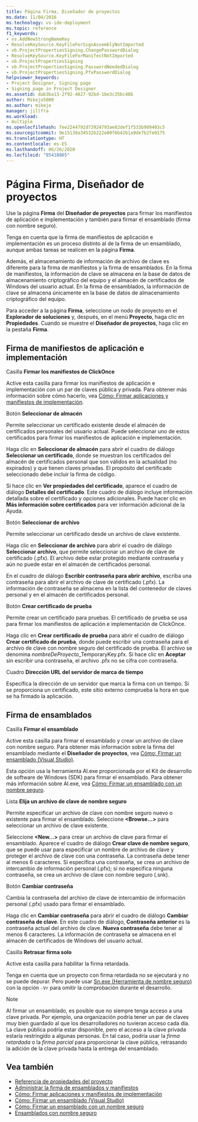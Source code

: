 ```yaml
---
title: Página Firma, Diseñador de proyectos
ms.date: 11/04/2016
ms.technology: vs-ide-deployment
ms.topic: reference
f1_keywords:
- vs.AddNewStrongNameKey
- ResolveKeySource.KeyFileForSignAssemblyNotImported
- vb.ProjectPropertiesSigning.ChangePasswordDialog
- ResolveKeySource.KeyFileForManifestNotImported
- vb.ProjectPropertiesSigning
- vb.ProjectPropertiesSigning.PasswordNeededDialog
- vb.ProjectPropertiesSigning.PfxPasswordDialog
helpviewer_keywords:
- Project Designer, Signing page
- Signing page in Project Designer
ms.assetid: dab3ba13-2f92-4827-92bd-1be3c35bc48b
author: Mikejo5000
ms.author: mikejo
manager: jillfra
ms.workload:
- multiple
ms.openlocfilehash: fee2244792d73924793ae82def1f533b909403c5
ms.sourcegitcommit: 9e15138a34532b222e80f6b42b1a9de7b2fe0175
ms.translationtype: HT
ms.contentlocale: es-ES
ms.lasthandoff: 06/26/2020
ms.locfileid: "85418865"
---
```

# <a name="signing-page-project-designer"></a>Página Firma, Diseñador de proyectos

Use la página **Firma** del **Diseñador de proyectos** para firmar los manifiestos de aplicación e implementación y también para firmar el ensamblado (firma con nombre seguro).

Tenga en cuenta que la firma de manifiestos de aplicación e implementación es un proceso distinto al de la firma de un ensamblado, aunque ambas tareas se realicen en la página **Firma**.

Además, el almacenamiento de información de archivo de clave es diferente para la firma de manifiestos y la firma de ensamblados. En la firma de manifiestos, la información de clave se almacena en la base de datos de almacenamiento criptográfico del equipo y el almacén de certificados de Windows del usuario actual. En la firma de ensamblados, la información de clave se almacena únicamente en la base de datos de almacenamiento criptográfico del equipo.

Para acceder a la página **Firma**, seleccione un nodo de proyecto en el **Explorador de soluciones** y, después, en el menú **Proyecto**, haga clic en **Propiedades**. Cuando se muestre el **Diseñador de proyectos**, haga clic en la pestaña **Firma**.

## <a name="application-and-deployment-manifest-signing"></a>Firma de manifiestos de aplicación e implementación

Casilla **Firmar los manifiestos de ClickOnce**

Active esta casilla para firmar los manifiestos de aplicación e implementación con un par de claves pública y privada. Para obtener más información sobre cómo hacerlo, vea [Cómo: Firmar aplicaciones y manifiestos de implementación](../../ide/how-to-sign-application-and-deployment-manifests.md).

Botón **Seleccionar de almacén**

Permite seleccionar un certificado existente desde el almacén de certificados personales del usuario actual. Puede seleccionar uno de estos certificados para firmar los manifiestos de aplicación e implementación.

Haga clic en **Seleccionar de almacén** para abrir el cuadro de diálogo **Seleccionar un certificado**, donde se muestran los certificados del almacén de certificados personal que son válidos en la actualidad (no expirados) y que tienen claves privadas. El propósito del certificado seleccionado debe incluir la firma de código.

Si hace clic en **Ver propiedades del certificado**, aparece el cuadro de diálogo **Detalles del certificado**. Este cuadro de diálogo incluye información detallada sobre el certificado y opciones adicionales. Puede hacer clic en **Más información sobre certificados** para ver información adicional de la Ayuda.

Botón **Seleccionar de archivo**

Permite seleccionar un certificado desde un archivo de clave existente.

Haga clic en **Seleccionar de archivo** para abrir el cuadro de diálogo **Seleccionar archivo**, que permite seleccionar un archivo de clave de certificado (.pfx). El archivo debe estar protegido mediante contraseña y aún no puede estar en el almacén de certificados personal.

En el cuadro de diálogo **Escribir contraseña para abrir archivo**, escriba una contraseña para abrir el archivo de clave de certificado (.pfx). La información de contraseña se almacena en la lista del contenedor de claves personal y en el almacén de certificados personal.

Botón **Crear certificado de prueba**

Permite crear un certificado para pruebas. El certificado de prueba se usa para firmar los manifiestos de aplicación e implementación de ClickOnce.

Haga clic en **Crear certificado de prueba** para abrir el cuadro de diálogo **Crear certificado de prueba**, donde puede escribir una contraseña para el archivo de clave con nombre seguro del certificado de prueba. El archivo se denomina *nombreDeProyecto*_TemporaryKey.pfx. Si hace clic en **Aceptar** sin escribir una contraseña, el archivo .pfx no se cifra con contraseña.

Cuadro **Dirección URL del servidor de marca de tiempo**

Especifica la dirección de un servidor que marca la firma con un tiempo. Si se proporciona un certificado, este sitio externo comprueba la hora en que se ha firmado la aplicación.

## <a name="assembly-signing"></a>Firma de ensamblados

Casilla **Firmar el ensamblado**

Active esta casilla para firmar el ensamblado y crear un archivo de clave con nombre seguro. Para obtener más información sobre la firma del ensamblado mediante el **Diseñador de proyectos**, vea [Cómo: Firmar un ensamblado (Visual Studio)](../managing-assembly-and-manifest-signing.md#how-to-sign-an-assembly-in-visual-studio).

Esta opción usa la herramienta Al.exe proporcionada por el Kit de desarrollo de software de Windows (SDK) para firmar el ensamblado. Para obtener más información sobre Al.exe, vea [Cómo: Firmar un ensamblado con un nombre seguro](/dotnet/framework/app-domains/how-to-sign-an-assembly-with-a-strong-name).

Lista **Elija un archivo de clave de nombre seguro**

Permite especificar un archivo de clave con nombre seguro nuevo o existente para firmar el ensamblado. Seleccione **\<Browse...>** para seleccionar un archivo de clave existente.

Seleccione **\<New...>** para crear un archivo de clave para firmar el ensamblado. Aparece el cuadro de diálogo **Crear clave de nombre seguro**, que se puede usar para especificar un nombre de archivo de clave y proteger el archivo de clave con una contraseña. La contraseña debe tener al menos 6 caracteres. Si especifica una contraseña, se crea un archivo de intercambio de información personal (.pfx); si no especifica ninguna contraseña, se crea un archivo de clave con nombre seguro (.snk).

Botón **Cambiar contraseña**

Cambia la contraseña del archivo de clave de intercambio de información personal (.pfx) usado para firmar el ensamblado.

Haga clic en **Cambiar contraseña** para abrir el cuadro de diálogo **Cambiar contraseña de clave**. En este cuadro de diálogo, **Contraseña anterior** es la contraseña actual del archivo de clave. **Nueva contraseña** debe tener al menos 6 caracteres. La información de contraseña se almacena en el almacén de certificados de Windows del usuario actual.

Casilla **Retrasar firma solo**

Active esta casilla para habilitar la firma retardada.

Tenga en cuenta que un proyecto con firma retardada no se ejecutará y no se puede depurar. Pero puede usar [Sn.exe (Herramienta de nombre seguro)](/dotnet/framework/tools/sn-exe-strong-name-tool) con la opción `-Vr` para omitir la comprobación durante el desarrollo.

> [!NOTE]
> Al firmar un ensamblado, es posible que no siempre tenga acceso a una clave privada. Por ejemplo, una organización podría tener un par de claves muy bien guardado al que los desarrolladores no tuvieran acceso cada día. La clave pública podría estar disponible, pero el acceso a la clave privada estaría restringido a algunas personas. En tal caso, podría usar la *firma retardada* o la *firma parcial* para proporcionar la clave pública, retrasando la adición de la clave privada hasta la entrega del ensamblado.

## <a name="see-also"></a>Vea también

- [Referencia de propiedades del proyecto](../../ide/reference/project-properties-reference.md)
- [Administrar la firma de ensamblados y manifiestos](../../ide/managing-assembly-and-manifest-signing.md)
- [Cómo: Firmar aplicaciones y manifiestos de implementación](../../ide/how-to-sign-application-and-deployment-manifests.md)
- [Cómo: Firmar un ensamblado (Visual Studio)](../managing-assembly-and-manifest-signing.md#how-to-sign-an-assembly-in-visual-studio)
- [Cómo: Firmar un ensamblado con un nombre seguro](/dotnet/framework/app-domains/how-to-sign-an-assembly-with-a-strong-name)
- [Ensamblados con nombre seguro](/dotnet/framework/app-domains/strong-named-assemblies)
